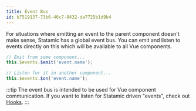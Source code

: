 ```yaml
---
title: Event Bus
id: b7519137-73b6-46c7-8432-da7725b1d9b4
---
```

For situations where emitting an event to the parent component doesn't make sense, Statamic has a global event bus. You can emit and listen to events directly on this which will be available to all Vue components.

``` js
// Emit from some component...
this.$events.$emit('event.name');

// Listen for it in another component...
this.$events.$on('event.name');
```

:::tip
The event bus is intended to be used for Vue component communication. If you want to listen for Statamic driven "events", check out [Hooks](/extending/hooks).
:::
